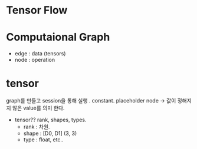 


# Tensor Flow

# Computaional Graph

* edge : data (tensors)
* node : operation

# tensor

graph를 만들고 session을 통해 실행 . 
constant.
placeholder node -> 값이 정해지지 않은 value를 의미 한다. 

* tensor??
  rank, shapes, types. 
  * rank : 차원. 
  * shape : [D0, D1] (3, 3)
  * type : float, etc.. 
  